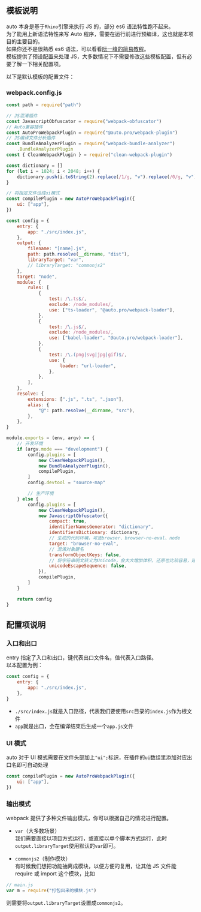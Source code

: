 ## 模板说明

auto 本身是基于`Rhino`引擎来执行 JS 的，部分 es6 语法特性跑不起来。  
为了能用上新语法特性来写 Auto 程序，需要在运行前进行预编译，这也就是本项目的主要目的。  
如果你还不是很熟悉 es6 语法，可以看看[阮一峰的简易教程](http://es6.ruanyifeng.com/)。  
模板提供了预设配置来处理 JS，大多数情况下不需要修改这些模板配置，但有必要了解一下相关配置项。

以下是默认模板的配置文件：

### webpack.config.js

```javascript
const path = require("path")

// JS混淆插件
const JavascriptObfuscator = require("webpack-obfuscator")
// Auto兼容插件
const AutoProWebpackPlugin = require("@auto.pro/webpack-plugin")
// JS编译文件分析插件
const BundleAnalyzerPlugin = require("webpack-bundle-analyzer")
    .BundleAnalyzerPlugin
const { CleanWebpackPlugin } = require("clean-webpack-plugin")

const dictionary = []
for (let i = 1024; i < 2048; i++) {
    dictionary.push(i.toString(2).replace(/1/g, "ν").replace(/0/g, "v"))
}

// 将指定文件设成ui模式
const compilePlugin = new AutoProWebpackPlugin({
    ui: ["app"],
})

const config = {
    entry: {
        app: "./src/index.js",
    },
    output: {
        filename: "[name].js",
        path: path.resolve(__dirname, "dist"),
        libraryTarget: "var",
        // libraryTarget: "commonjs2"
    },
    target: "node",
    module: {
        rules: [
            {
                test: /\.ts$/,
                exclude: /node_modules/,
                use: ["ts-loader", "@auto.pro/webpack-loader"],
            },
            {
                test: /\.js$/,
                exclude: /node_modules/,
                use: ["babel-loader", "@auto.pro/webpack-loader"],
            },
            {
                test: /\.(png|svg|jpg|gif)$/,
                use: {
                    loader: "url-loader",
                },
            },
        ],
    },
    resolve: {
        extensions: [".js", ".ts", ".json"],
        alias: {
            "@": path.resolve(__dirname, "src"),
        },
    },
}

module.exports = (env, argv) => {
    // 开发环境
    if (argv.mode === "development") {
        config.plugins = [
            new CleanWebpackPlugin(),
            new BundleAnalyzerPlugin(),
            compilePlugin,
        ]
        config.devtool = "source-map"

        // 生产环境
    } else {
        config.plugins = [
            new CleanWebpackPlugin(),
            new JavascriptObfuscator({
                compact: true,
                identifierNamesGenerator: "dictionary",
                identifiersDictionary: dictionary,
                // 生成的代码环境，可选browser、browser-no-eval、node
                target: "browser-no-eval",
                // 混淆对象键名
                transformObjectKeys: false,
                // 将字符串明文转义为Unicode，会大大增加体积，还原也比较容易，建议只对小文件使用
                unicodeEscapeSequence: false,
            }),
            compilePlugin,
        ]
    }

    return config
}
```

## 配置项说明

### 入口和出口

entry 指定了入口和出口，键代表出口文件名，值代表入口路径。  
以本配置为例：

```javascript
const config = {
    entry: {
        app: "./src/index.js",
    },
}
```

-   `./src/index.js`就是入口路径，代表我们要使用`src`目录的`index.js`作为根文件
-   `app`就是出口，会在编译结束后生成一个`app.js`文件

### UI 模式

auto 对于 UI 模式需要在文件头部加上`"ui";`标识，在插件的`ui`数组里添加对应出口名即可自动处理

```javascript
const compilePlugin = new AutoProWebpackPlugin({
    ui: ["app"],
})
```

### 输出模式

webpack 提供了多种文件输出模式，你可以根据自己的情况进行配置。

-   `var`（大多数场景）  
    我们需要直接以项目方式运行，或直接以单个脚本方式运行，此时`output.libraryTarget`使用默认的`var`即可。

-   `commonjs2`（制作模块）  
    有时候我们想把功能抽离成模块，以便方便的复用，让其他 JS 文件能 require 或 import 这个模块，比如

```javascript
// main.js
var m = require("打包出来的模块.js")
```

则需要将`output.libraryTarget`设置成`commonjs2`。
